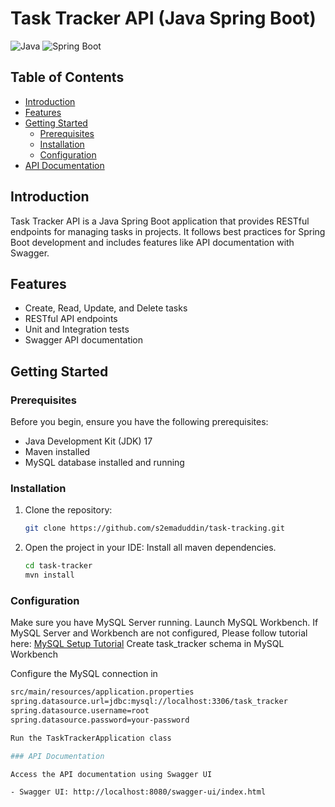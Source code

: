 # Task Tracker API (Java Spring Boot)

![Java](https://img.shields.io/badge/Java-17-orange.svg)
![Spring Boot](https://img.shields.io/badge/Spring%20Boot-3.2.0-green.svg)

## Table of Contents

- [Introduction](#introduction)
- [Features](#features)
- [Getting Started](#getting-started)
  - [Prerequisites](#prerequisites)
  - [Installation](#installation)
  - [Configuration](#configuration)
- [API Documentation](#api-documentation)

## Introduction

Task Tracker API is a Java Spring Boot application that provides RESTful endpoints for managing tasks in projects. It follows best practices for Spring Boot development and includes features like API documentation with Swagger.

## Features

- Create, Read, Update, and Delete tasks
- RESTful API endpoints
- Unit and Integration tests
- Swagger API documentation

## Getting Started

### Prerequisites

Before you begin, ensure you have the following prerequisites:

- Java Development Kit (JDK) 17
- Maven installed
- MySQL database installed and running

### Installation

1. Clone the repository:

   ```bash
   git clone https://github.com/s2emaduddin/task-tracking.git
2. Open the project in your IDE:
   Install all maven dependencies.
   ```bash
   cd task-tracker
   mvn install

### Configuration
Make sure you have MySQL Server running.
Launch MySQL Workbench.
If MySQL Server and Workbench are not configured, 
Please follow tutorial here: [MySQL Setup Tutorial](https://www.simplilearn.com/tutorials/mysql-tutorial/mysql-workbench-installation)
Create task_tracker schema in MySQL Workbench 

Configure the MySQL connection in 
  ```bash
  src/main/resources/application.properties
  spring.datasource.url=jdbc:mysql://localhost:3306/task_tracker
  spring.datasource.username=root
  spring.datasource.password=your-password

Run the TaskTrackerApplication class

### API Documentation

Access the API documentation using Swagger UI

- Swagger UI: http://localhost:8080/swagger-ui/index.html
